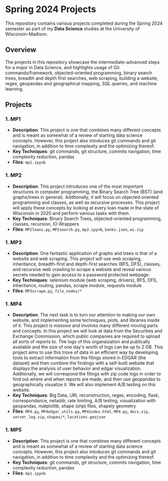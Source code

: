 # Spring 2024 Projects

This repository contains various projects completed during the Spring 2024 semester as part of my **Data Science** studies at the University of Wisconsin-Madison.

## Overview

The projects in this repository showcase the intermediate-advanced steps for a major in Data Science, and highlights usage of Git commands/framework, objected-oriented programming, binary search trees, breadth and depth first searches, web scraping, building a website, regex, geopandas and geographical mapping, SQL queries, and machine learning. 

## Projects

### 1. MP1
- **Description**: This project is one that combines many different concepts and is meant as somewhat of a review of starting data science concepts. However, this project also intoduces git commands and git navigation, in addition to time complexity and the optimizing thereof. 
- **Key Techniques**: git commands, git structure, commits navigation, time complexity reduction, pandas
- **Files**: `mp1.ipynb`

### 1. MP2
- **Description**: This project introduces one of the most important structures in computer programming, the Binary Search Tree (BST) (and graphs/trees in general). Addtionally, it will focus on objected oriented programming and classes, as well as recursive processes. This project will apply these concepts by looking at every loan made in the state of Wisconsin in 2020 and perform various tasks with them.
- **Key Techniques**: Binary Search Trees, objected-oriented programming, classes, recursion, IO Wrappers
- **Files**: `MP2loans.py`, `MP2search.py`, `mp2.ipynb`, `banks.json`, `wi.zip`

### 1. MP3
- **Description**: One fantastic application of graphs and trees is that of a website and web scraping. This project will use web scraping, inheritance, breadth-first and depth-first searches (BFS, DFS), classes, and recursive web crawling to scrape a website and reveal various secrets needed to gain access to a password protected webpage. 
- **Key Techniques**: selenium module (web scraping, drivers), BFS, DFS, Inheritance, routing, pandas, scrape module, requests module 
- **Files**: `MP3scrape.py`, `file_nodes/*`

### 1. MP4
- **Description**: The next task is to turn our attention to making our own website, and implementing some techniques, plots, and libraries inside of it. This project is *massive* and involves many different moving parts and concepts. In this project we will look at data from the Securities and Exchange Commission, which public companies are required to upload all sorts of reports to. The logs of this organaization and publically available and the size of one day's worth of logs can be up to 2 GB. This project aims to use this trove of data in an efficient way by developing tools to extract information from the filings stored in EDGAR (the dataset) and then combine the findings with a self-built website that displays the analysis of user behavior and edgar visualization. Addtionally, we will correspond the filings with zip code logs in order to find out where and when reports are made, and then use geopandas to geographically visualize it. We will also implement A/B testing on this website. 
- **Key Techniques**: Big Data, URL reconstruction, regex, encoding, flask, correspondance, netaddr, rate limiting, A/B testing, visualization with geopandas, matplotlib, shape (shp) files, shapely geometry
- **Files**: `MP4.py`, `MP4edgar_utils.py`, `MP4index.html`, `MP4.py`, `docs.zip`, `server_log.zip`, `shapes/*`, `locations.geojson`

### 1. MP5
- **Description**: This project is one that combines many different concepts and is meant as somewhat of a review of starting data science concepts. However, this project also intoduces git commands and git navigation, in addition to time complexity and the optimizing thereof. 
- **Key Techniques**: git commands, git structure, commits navigation, time complexity reduction, pandas
- **Files**: `mp1.ipynb`

